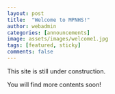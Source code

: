 ```yaml
---
layout: post
title:  "Welcome to MPNHS!"
author: webadmin
categories: [announcements]
image: assets/images/welcome1.jpg
tags: [featured, sticky]
comments: false
---
```

This site is still under construction.

You will find more contents soon!